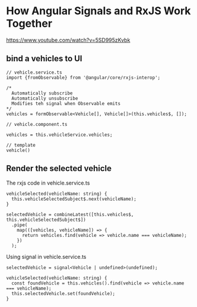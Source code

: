 # How Angular Signals and RxJS Work Together
https://www.youtube.com/watch?v=5SD995zKvbk

## bind a vehicles to UI
```
// vehicle.service.ts
import {fromObservable} from '@angular/core/rxjs-interop';

/*
  Automatically subscribe 
  Automatically unsubscribe
  Modifies teh signal when Observable emits
*/
vehicles = formObservable<Vehicle[], Vehicle[]>(this.vehicles$, []);
```

```
// vehicle.component.ts

vehicles = this.vehicleService.vehicles;
```

```
// template
vehicle()
```

## Render the selected vehicle
The rxjs code in vehicle.service.ts
```
vehicleSelected(vehicleName: string) {
  this.vehicleSelectedSubject$.next(vehicleName);
}

selectedVehicle = combineLatest([this.vehicles$, this.vehicleSelectedSubject$])
  .pipe(
    map(([vehicles, vehicleName]) => {
      return vehicles.find(vehicle => vehicle.name === vehicleName);
    })
  );
```

Using signal in vehicle.service.ts
```
selectedVehicle = signal<Vehicle | undefined>(undefined);

vehicleSelected(vehicleName: string) {
  const foundVehicle = this.vehicles().find(vehicle => vehicle.name === vehicleName);
  this.selectedVehicle.set(foundVehicle);
}
```

```
```

```

```
```

```
```
